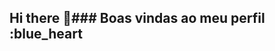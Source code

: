 ## Hi there 👋### Boas vindas ao meu perfil :blue_heart

<!-- Meu nome é Tawane Silva Santos

- Estou estudando na Alura
- Estou ultilizando isso por obrigação
### Você pode entrar em contato comigo 🎨

tawaness564@gmail.com
@_taw.ss_










![](https://media.tenor.com/BE7hp0RXDqAAAAAM/jungkook-te-quiero.gif)
-->
